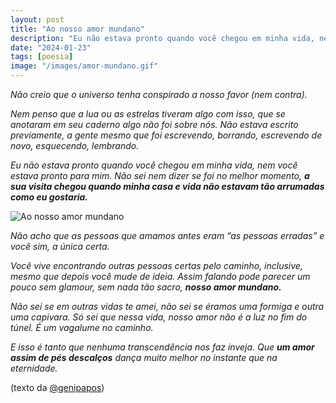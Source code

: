 ```yaml
---
layout: post
title: "Ao nosso amor mundano"
description: "Eu não estava pronto quando você chegou em minha vida, nem você estava pronto para mim. Não sei nem dizer se foi no melhor momento"
date: "2024-01-23"
tags: [poesia]
image: "/images/amor-mundano.gif"
---
```


_Não creio que o universo tenha conspirado a nosso favor (nem contra)._  
  
_Nem penso que a lua ou as estrelas tiveram algo com isso, que se anotaram em seu caderno algo não foi sobre nós. Não estava escrito previamente, a gente mesmo que foi escrevendo, borrando, escrevendo de novo, esquecendo, lembrando._  
  
_Eu não estava pronto quando você chegou em minha vida, nem você estava pronto para mim. Não sei nem dizer se foi no melhor momento,_ _**a sua visita chegou quando minha casa e vida não estavam tão arrumadas como eu gostaria.**_ 
 
  ![Ao nosso amor mundano](/images/amor.gif)
  
_Não acho que as pessoas que amamos antes eram “as pessoas erradas” e você sim, a única certa._  
  
_Você vive encontrando outras pessoas certas pelo caminho, inclusive, mesmo que depois você mude de ideia. Assim falando pode parecer um pouco sem glamour, sem nada tão sacro,_ _**nosso amor mundano.**_  
  
_Não sei se em outras vidas te amei, não sei se éramos uma formiga e outra uma capivara. Só sei que nessa vida, nosso amor não é a luz no fim do túnel. É um vagalume no caminho._  
  
_E isso é tanto que nenhuma transcendência nos faz inveja. 
Que_ _**um amor assim de pés descalços**_ _dança muito melhor no instante que na eternidade._

(texto da  [@genipapos](https://www.instagram.com/genipapos/))
